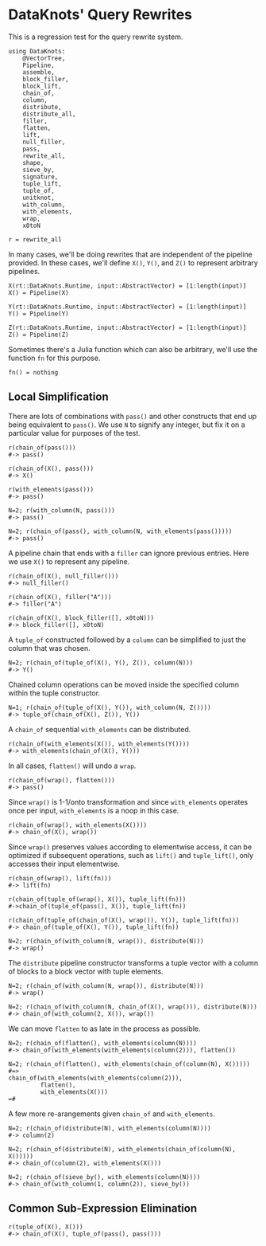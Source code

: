 # DataKnots' Query Rewrites

This is a regression test for the query rewrite system.

    using DataKnots:
        @VectorTree,
        Pipeline,
        assemble,
        block_filler,
        block_lift,
        chain_of,
        column,
        distribute,
        distribute_all,
        filler,
        flatten,
        lift,
        null_filler,
        pass,
        rewrite_all,
        shape,
        sieve_by,
        signature,
        tuple_lift,
        tuple_of,
        unitknot,
        with_column,
        with_elements,
        wrap,
        x0toN

    r = rewrite_all

In many cases, we'll be doing rewrites that are independent of the
pipeline provided. In these cases, we'll define `X()`, `Y()`, and `Z()`
to represent arbitrary pipelines.

    X(rt::DataKnots.Runtime, input::AbstractVector) = [1:length(input)]
    X() = Pipeline(X)

    Y(rt::DataKnots.Runtime, input::AbstractVector) = [1:length(input)]
    Y() = Pipeline(Y)

    Z(rt::DataKnots.Runtime, input::AbstractVector) = [1:length(input)]
    Z() = Pipeline(Z)

Sometimes there's a Julia function which can also be arbitrary, we'll
use the function `fn` for this purpose.

    fn() = nothing

## Local Simplification

There are lots of combinations with `pass()` and other constructs that
end up being equivalent to `pass()`. We use `N` to signify any integer,
but fix it on a particular value for purposes of the test.

    r(chain_of(pass()))
    #-> pass()

    r(chain_of(X(), pass()))
    #-> X()

    r(with_elements(pass()))
    #-> pass()

    N=2; r(with_column(N, pass()))
    #-> pass()

    N=2; r(chain_of(pass(), with_column(N, with_elements(pass()))))
    #-> pass()

A pipeline chain that ends with a `filler` can ignore previous entries.
Here we use `X()` to represent any pipeline.

    r(chain_of(X(), null_filler()))
    #-> null_filler()

    r(chain_of(X(), filler("A")))
    #-> filler("A")

    r(chain_of(X(), block_filler([], x0toN)))
    #-> block_filler([], x0toN)

A `tuple_of` constructed followed by a `column` can be simplified to
just the column that was chosen.

    N=2; r(chain_of(tuple_of(X(), Y(), Z()), column(N)))
    #-> Y()

Chained column operations can be moved inside the specified column
within the tuple constructor.

    N=1; r(chain_of(tuple_of(X(), Y()), with_column(N, Z())))
    #-> tuple_of(chain_of(X(), Z()), Y())

A `chain_of` sequential `with_elements` can be distributed.

    r(chain_of(with_elements(X()), with_elements(Y())))
    #-> with_elements(chain_of(X(), Y()))

In all cases, `flatten()` will undo a `wrap`.

    r(chain_of(wrap(), flatten()))
    #-> pass()

Since `wrap()` is 1-1/onto transformation and since `with_elements`
operates once per input, `with_elements` is a noop in this case.

    r(chain_of(wrap(), with_elements(X())))
    #-> chain_of(X(), wrap())

Since `wrap()` preserves values according to elementwise access, it can
be optimized if subsequent operations, such as `lift()` and
`tuple_lift()`, only accesses their input elementwise.

    r(chain_of(wrap(), lift(fn)))
    #-> lift(fn)

    r(chain_of(tuple_of(wrap(), X()), tuple_lift(fn)))
    #->chain_of(tuple_of(pass(), X()), tuple_lift(fn))

    r(chain_of(tuple_of(chain_of(X(), wrap()), Y()), tuple_lift(fn)))
    #-> chain_of(tuple_of(X(), Y()), tuple_lift(fn))

    N=2; r(chain_of(with_column(N, wrap()), distribute(N)))
    #-> wrap()

The `distribute` pipeline constructor transforms a tuple vector with a
column of blocks to a block vector with tuple elements.

    N=2; r(chain_of(with_column(N, wrap()), distribute(N)))
    #-> wrap()

    N=2; r(chain_of(with_column(N, chain_of(X(), wrap())), distribute(N)))
    #-> chain_of(with_column(2, X()), wrap())

We can move `flatten` to as late in the process as possible.

    N=2; r(chain_of(flatten(), with_elements(column(N))))
    #-> chain_of(with_elements(with_elements(column(2))), flatten())

    N=2; r(chain_of(flatten(), with_elements(chain_of(column(N), X()))))
    #=>
    chain_of(with_elements(with_elements(column(2))),
             flatten(),
             with_elements(X()))
    =#

A few more re-arangements given `chain_of` and `with_elements`.

    N=2; r(chain_of(distribute(N), with_elements(column(N))))
    #-> column(2)

    N=2; r(chain_of(distribute(N), with_elements(chain_of(column(N), X()))))
    #-> chain_of(column(2), with_elements(X()))

    N=2; r(chain_of(sieve_by(), with_elements(column(N))))
    #-> chain_of(with_column(1, column(2)), sieve_by())

## Common Sub-Expression Elimination

    r(tuple_of(X(), X()))
    #-> chain_of(X(), tuple_of(pass(), pass()))

